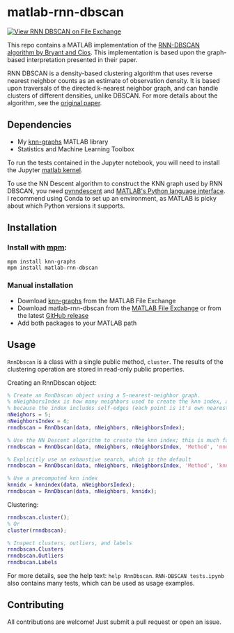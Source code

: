 # matlab-rnn-dbscan
[![View RNN DBSCAN on File Exchange](https://www.mathworks.com/matlabcentral/images/matlab-file-exchange.svg)](https://www.mathworks.com/matlabcentral/fileexchange/97924-rnn-dbscan)

This repo contains a MATLAB implementation of the [RNN-DBSCAN algorithm by Bryant and Cios](https://doi.org/10.1109/TKDE.2017.2787640). This implementation is based upon the graph-based interpretation presented in their paper.


RNN DBSCAN is a density-based clustering algorithm that uses reverse nearest neighbor counts as an estimate of observation density. It is based upon traversals of the directed k-nearest neighbor graph, and can handle clusters of different densities, unlike DBSCAN. For more details about the algorithm, see the [original paper](https://doi.org/10.1109/TKDE.2017.2787640).

## Dependencies
- My [knn-graphs](https://github.com/tvannoy/knn-graphs) MATLAB library
- Statistics and Machine Learning Toolbox

To run the tests contained in the Jupyter notebook, you will need to install the Jupyter [matlab kernel](https://github.com/calysto/matlab_kernel).

To use the NN Descent algorithm to construct the KNN graph used by RNN DBSCAN, you need [pynndescent](https://github.com/lmcinnes/pynndescent) and [MATLAB's Python language interface](https://www.mathworks.com/help/matlab/call-python-libraries.html). I recommend using Conda to set up an environment, as MATLAB is picky about which Python versions it supports. 

## Installation
### Install with [mpm](https://github.com/mobeets/mpm):
```
mpm install knn-graphs
mpm install matlab-rnn-dbscan
```
### Manual installation
- Download [knn-graphs](https://www.mathworks.com/matlabcentral/fileexchange/97919-knn-graphs) from the MATLAB File Exchange
- Download matlab-rnn-dbscan from the [MATLAB File Exchange](https://www.mathworks.com/matlabcentral/fileexchange/97924-rnn-dbscan) or from the latest [GitHub release](https://github.com/tvannoy/matlab-rnn-dbscan/archive/refs/tags/v1.0.zip)
- Add both packages to your MATLAB path

## Usage
`RnnDbscan` is a class with a single public method, `cluster`. The results of the clustering operation are stored in read-only public properties. 

Creating an RnnDbscan object:
```matlab
% Create an RnnDbscan object using a 5-nearest-neighbor graph.
% nNeighborsIndex is how many neighbors used to create the knn index, and must be >= nNeighbors + 1
% because the index includes self-edges (each point is it's own nearest neighbor).
nNeighors = 5;
nNeighborsIndex = 6;
rnndbscan = RnnDbscan(data, nNeighbors, nNeighborsIndex);

% Use the NN Descent algorithm to create the knn index; this is much faster than an exhaustive search
rnndbscan = RnnDbscan(data, nNeighbors, nNeighborsIndex, 'Method', 'nndescent');

% Explicitly use an exhaustive search, which is the default
rnndbscan = RnnDbscan(data, nNeighbors, nNeighborsIndex, 'Method', 'knnsearch');

% Use a precomputed knn index
knnidx = knnindex(data, nNeighborsIndex);
rnndbscan = RnnDbscan(data, nNeighbors, knnidx);
```

Clustering:
```matlab
rnndbscan.cluster();
% Or
cluster(rnndbscan);

% Inspect clusters, outliers, and labels
rnndbscan.Clusters
rnndbscan.Outliers
rnndbscan.Labels
```

For more details, see the help text: `help RnnDbscan`. `RNN-DBSCAN tests.ipynb` also contains many tests, which can be used as usage examples. 

## Contributing
All contributions are welcome! Just submit a pull request or open an issue.